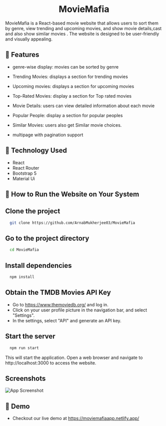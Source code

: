 <h1 align="center">MovieMafia</h1>
<p>MovieMafia is a React-based movie website that allows users to sort them by genre, view trending and upcoming movies, and show movie details,cast and also show similar movies . The website is designed to be user-friendly and visually appealing.
</p>

## 🍿 Features

- genre-wise display: movies can be sorted by genre
- Trending Movies: displays a section for trending movies
- Upcoming movies: displays a section for upcoming movies
- Top-Rated Movies: display a section for Top rated movies
- Movie Details: users can view detailed information about each movie
- Popular People: display a section for popular peoples 
- Similar Movies: users also get Similar movie choices.
 
 - multipage with pagination support
## 🍿 Technology Used

- React 
- React Router
- Bootstrap 5
- Material Ui

## 🍿 How to Run the Website on Your System

## Clone the project

```bash
  git clone https://github.com/ArnabMukherjee03/MovieMafia
```

## Go to the project directory

```bash
  cd MovieMafia
```

## Install dependencies

```bash
  npm install
```
## Obtain the TMDB Movies API Key

- Go to https://www.themoviedb.org/ and log in.
- Click on your user profile picture in the navigation bar, and select "Settings".
- In the settings, select "API" and generate an API key.



## Start the server

```bash
  npm run start
```
This will start the application. Open a web browser and navigate to http://localhost:3000 to access the website.


## Screenshots

![App Screenshot](/Images/Home.png)


## 🍿 Demo

- Checkout our live demo at https://moviemafiaapp.netlify.app/

